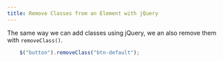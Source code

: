 ```yaml
---
title: Remove Classes from an Element with jQuery
---
```

The same way we can add classes using jQuery, we an also remove them with `removeClass()`.

```js
    $("button").removeClass("btn-default");
```
